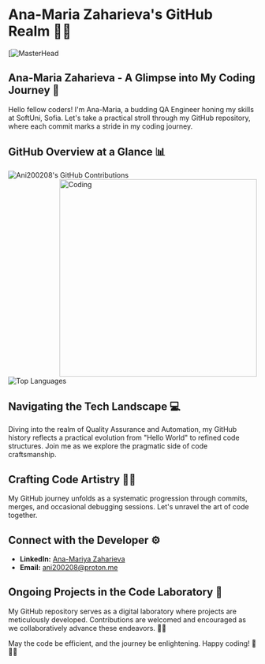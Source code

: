 # Ana-Maria Zaharieva's GitHub Realm 👩‍💻
[![MasterHead](https://media.licdn.com/dms/image/C4E16AQEv3e9_-eJbpA/profile-displaybackgroundimage-shrink_200_800/0/1615283393774?e=2147483647&v=beta&t=kI7KB3pgdRXoeSRkqujcefB1u5ThDOKMqwTfcCUYiFs)

## Ana-Maria Zaharieva - A Glimpse into My Coding Journey 🚀
Hello fellow coders! I'm Ana-Maria, a budding QA Engineer honing my skills at SoftUni, Sofia. Let's take a practical stroll through my GitHub repository, where each commit marks a stride in my coding journey.

## GitHub Overview at a Glance 📊
![Ani200208's GitHub Contributions](https://github-readme-stats.vercel.app/api?username=Ani200208&show_icons=true&hide_title=true&count_private=true&hide=prs&theme=radical)
<img align="right" alt="Coding" width="400" src="https://encrypted-tbn0.gstatic.com/images?q=tbn:ANd9GcTHx5uXbK0GQVIUKUMPs8Bsxuv2aPcdlBqbeg&usqp=CAU">


![Top Languages](https://github-readme-stats.vercel.app/api/top-langs/?username=Ani200208&layout=compact&theme=radical)

## Navigating the Tech Landscape 💻
Diving into the realm of Quality Assurance and Automation, my GitHub history reflects a practical evolution from "Hello World" to refined code structures. Join me as we explore the pragmatic side of code craftsmanship.

## Crafting Code Artistry 🧙‍♀️
My GitHub journey unfolds as a systematic progression through commits, merges, and occasional debugging sessions. Let's unravel the art of code together.

## Connect with the Developer ⚙️
- **LinkedIn:** [Ana-Mariya Zaharieva](https://www.linkedin.com/in/ana-mariya-zaharieva/)
- **Email:** ani200208@proton.me

## Ongoing Projects in the Code Laboratory 🚧
My GitHub repository serves as a digital laboratory where projects are meticulously developed. Contributions are welcomed and encouraged as we collaboratively advance these endeavors. 🌟🚀

May the code be efficient, and the journey be enlightening. Happy coding! 🎉👩‍💻
